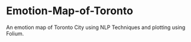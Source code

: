 # Emotion-Map-of-Toronto
An emotion map of Toronto City using NLP Techniques and plotting using Folium. 
